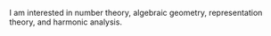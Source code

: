 I am interested in number theory, algebraic geometry, representation theory, and harmonic analysis.
